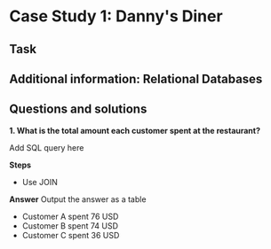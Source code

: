 # Case Study 1: Danny's Diner

## Task

## Additional information: Relational Databases

## Questions and solutions

**1. What is the total amount each customer spent at the restaurant?**

Add SQL query here

**Steps**
* Use JOIN

**Answer**
Output the answer as a table

- Customer A spent 76 USD
- Customer B spent 74 USD
- Customer C spent 36 USD
